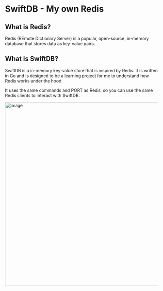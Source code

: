 # SwiftDB - My own Redis

## What is Redis?

Redis (REmote DIctionary Server) is a popular, open-source, in-memory database that stores data as key-value pairs.

## What is SwiftDB?

SwiftDB is a in-memory key-value store that is inspired by Redis. It is written in Go and is designed to be a learning project for me to understand how Redis works under the hood.

It uses the same commands and PORT as Redis, so you can use the same Redis clients to interact with SwiftDB.


<img width="606" alt="image" src="https://github.com/user-attachments/assets/d4cfb618-09fb-44a9-b626-be12bbf4016d">
